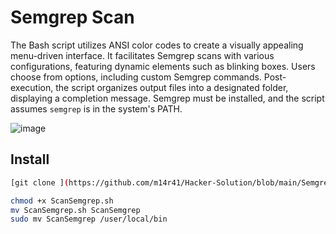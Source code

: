 # Semgrep Scan

The Bash script utilizes ANSI color codes to create a visually appealing menu-driven interface. It facilitates Semgrep scans with various configurations, featuring dynamic elements such as blinking boxes. Users choose from options, including custom Semgrep commands. Post-execution, the script organizes output files into a designated folder, displaying a completion message. Semgrep must be installed, and the script assumes `semgrep` is in the system's PATH.

![image](https://github.com/m14r41/Hacker-Solution/assets/95265573/7bb49aa9-3d40-4158-8974-c0ca19c95ba0)


## Install

```bash
[git clone ](https://github.com/m14r41/Hacker-Solution/blob/main/Semgrep%20Code%20Review%20Scan/ScanSemgrep.sh)https://github.com/m14r41/Hacker-Solution/blob/main/Semgrep%20Code%20Review%20Scan/ScanSemgrep.sh

chmod +x ScanSemgrep.sh
mv ScanSemgrep.sh ScanSemgrep
sudo mv ScanSemgrep /user/local/bin

```
